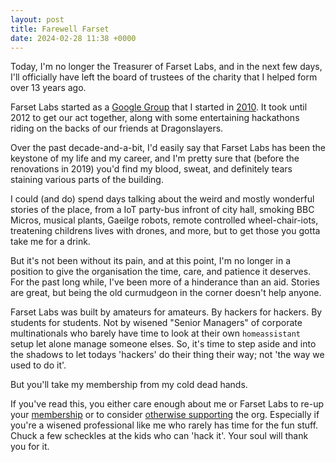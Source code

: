 ```yaml
---
layout: post
title: Farewell Farset
date: 2024-02-28 11:38 +0000
---
```

Today, I'm no longer the Treasurer of Farset Labs, and in the next few days, I'll officially have left the board of trustees of the charity that I helped form over 13 years ago.

Farset Labs started as a [Google Group](https://groups.google.com/g/belfast-hackspace-working-group/c/KJw3A8uAdXA) that I started in [2010](/2010/07/belfast_hackerspac). It took until 2012 to get our act together, along with some entertaining hackathons riding on the backs of our friends at Dragonslayers. 

Over the past decade-and-a-bit, I'd easily say that Farset Labs has been the keystone of my life and my career, and I'm pretty sure that (before the renovations in 2019) you'd find my blood, sweat, and definitely tears staining various parts of the building. 

I could (and do) spend days talking about the weird and mostly wonderful stories of the place, from a IoT party-bus infront of city hall, smoking BBC Micros, musical plants, Gaeilge robots, remote controlled wheel-chair-iots, treatening childrens lives with drones, and more, but to get those you gotta take me for a drink. 

But it's not been without its pain, and at this point, I'm no longer in a position to give the organisation the time, care, and patience it deserves. For the past long while, I've been more of a hinderance than an aid. Stories are great, but being the old curmudgeon in the corner doesn't help anyone. 

Farset Labs was built by amateurs for amateurs. By hackers for hackers. By students for students. Not by wisened "Senior Managers" of corporate multinationals who barely have time to look at their own `homeassistant` setup let alone manage someone elses. So, it's time to step aside and into the shadows to let todays 'hackers' do their thing their way; not 'the way we used to do it'.

But you'll take my membership from my cold dead hands. 

If you've read this, you either care enough about me or Farset Labs to re-up your [membership](https://www.farsetlabs.org.uk/membership/) or to consider [otherwise supporting](https://www.farsetlabs.org.uk/support/donate/) the org. Especially if you're a wisened professional like me who rarely has time for the fun stuff. Chuck a few scheckles at the kids who can 'hack it'. Your soul will thank you for it. 